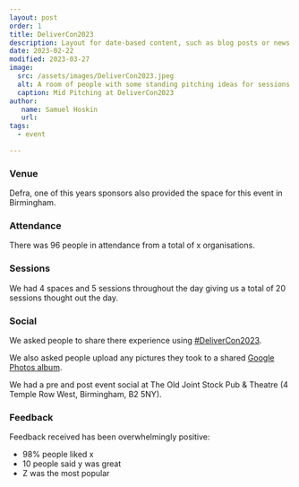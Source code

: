 ```yaml
---
layout: post
order: 1
title: DeliverCon2023
description: Layout for date-based content, such as blog posts or news items.
date: 2023-02-22
modified: 2023-03-27
image:
  src: /assets/images/DeliverCon2023.jpeg
  alt: A room of people with some standing pitching ideas for sessions.
  caption: Mid Pitching at DeliverCon2023
author:
   name: Samuel Hoskin
   url: 
tags:
  - event

---
```


### Venue

Defra, one of this years sponsors also provided the space for this event in Birmingham.

### Attendance

There was 96 people in attendance from a total of x organisations.

### Sessions

We had 4 spaces and 5 sessions throughout the day giving us a total of 20 sessions thought out the day.

### Social

We asked people to share there experience using [#DeliverCon2023](https://twitter.com/hashtag/delivercon2023).



We also asked people upload any pictures they took to a shared [Google Photos album]().

We had a pre and post event social at The Old Joint Stock Pub & Theatre (4 Temple Row West, Birmingham, B2 5NY). 


### Feedback

Feedback received has been overwhelmingly positive: 

- 98% people liked x
- 10 people said y was great
- Z was the most popular 